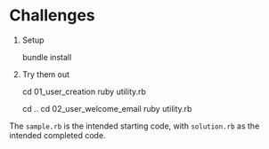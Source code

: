 # Challenges

1. Setup

    bundle install

2. Try them out

    cd 01_user_creation
    ruby utility.rb
    
    cd ..
    cd 02_user_welcome_email
    ruby utility.rb

The `sample.rb` is the intended starting code, with `solution.rb` as the intended completed code.